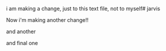 i am making a change, just to this text file, not to myself# jarvis

Now i'm making another change!!

and another

and final one

